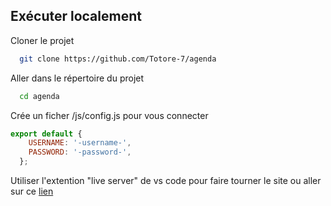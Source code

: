 ## Exécuter localement

Cloner le projet

```bash
  git clone https://github.com/Totore-7/agenda
```

Aller dans le répertoire du projet

```bash
  cd agenda
```

Crée un ficher /js/config.js pour vous connecter

```js
export default {
    USERNAME: '-username-',
    PASSWORD: '-password-',
  };
```

Utiliser l'extention "live server" de vs code pour faire tourner le site ou aller sur ce [lien](https://totore-7.github.io/Mercurium-Agenda/)
